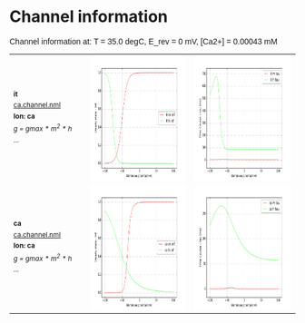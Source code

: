 Channel information
===================

<p style="font-family:arial">Channel information at: T = 35.0 degC, E_rev = 0 mV, [Ca2+] = 0.00043 mM</p>

<table>
    <tr>
<td width="120px">
            <sup><b>it</b><br/>
            <a href="../it.channel.nml">ca.channel.nml</a><br/>
            <b>Ion: ca</b><br/>
            <i>g = gmax * m<sup>2</sup> * h </i><br/>
            ...</sup>
</td>
<td>
<a href="it.inf.png"><img alt="it steady state" src="it.inf.png" height="220"/></a>
</td>
<td>
<a href="it.tau.png"><img alt="it time course" src="it.tau.png" height="220"/></a>
</td>
</tr>
<tr>
<td width="120px">
        <sup><b>ca</b><br/>
        <a href="../ca.channel.nml">ca.channel.nml</a><br/>
        <b>Ion: ca</b><br/>
        <i>g = gmax * m<sup>2</sup> * h </i><br/>
        ...</sup>
</td>
<td>
<a href="ca.inf.png"><img alt="ca steady state" src="ca.inf.png" height="220"/></a>
</td>
<td>
<a href="ca.tau.png"><img alt="ca time course" src="ca.tau.png" height="220"/></a>
</td>
</tr>
</table>

